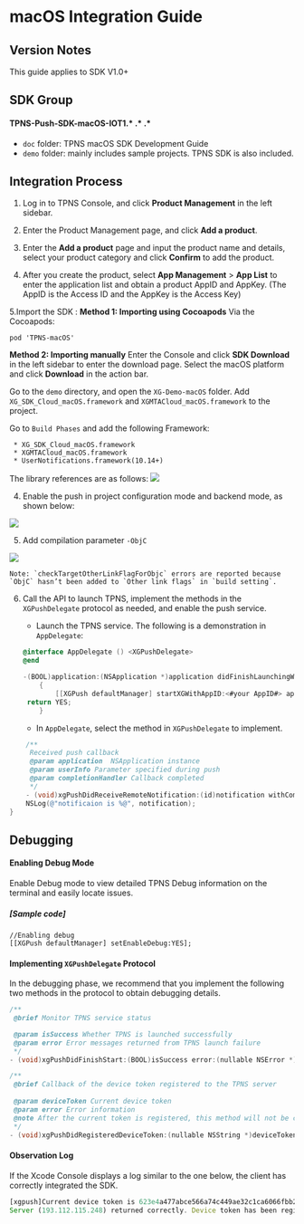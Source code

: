 # macOS Integration Guide
## Version Notes
This guide applies to SDK V1.0+



## SDK Group

#### TPNS-Push-SDK-macOS-IOT1.* .* .*

* ```doc``` folder: TPNS macOS SDK Development Guide
* ```demo``` folder: mainly includes sample projects. TPNS SDK is also included.



## Integration Process

1. Log in to TPNS Console, and click **Product Management** in the left sidebar.

2. Enter the Product Management page, and click **Add a product**.

3. Enter the **Add a product** page and input the product name and details, select your product category and click **Confirm** to add the product.

4. After you create the product, select **App Management** > **App List** to enter the application list and obtain a product AppID and AppKey. (The AppID is the Access ID and the AppKey is the Access Key)

5.Import the SDK :
**Method 1: Importing using Cocoapods**
Via the Cocoapods:

 ``` 
 pod 'TPNS-macOS' 
 ```

**Method 2: Importing manually**
Enter the Console and click **SDK Download** in the left sidebar to enter the download page. Select the macOS platform and click **Download** in the action bar.


Go to the `demo` directory, and open the `XG-Demo-macOS` folder. Add ```XG_SDK_Cloud_macOS.framework``` and ```XGMTACloud_macOS.framework``` to the project.

 Go to ```Build Phases``` and add the following Framework:

```
 * XG_SDK_Cloud_macOS.framework
 * XGMTACloud_macOS.framework
 * UserNotifications.framework(10.14+)
```

The library references are as follows: 
![](https://main.qcloudimg.com/raw/e79a5a2cf536fadead09187c7f955f94.png)

4. Enable the push in project configuration mode and backend mode, as shown below: 

![](https://main.qcloudimg.com/raw/633deecbe4a0599a5c59424796cddcfb.png)

5. Add compilation parameter ```-ObjC``` 

![](https://main.qcloudimg.com/raw/a2b155eb1c1454cd3a05004dd37f595e.png)

	Note: `checkTargetOtherLinkFlagForObjc` errors are reported because `ObjC` hasn’t been added to `Other link flags` in `build setting`.

6. Call the API to launch TPNS, implement the methods in the ```XGPushDelegate``` protocol as needed, and enable the push service.

   - Launch the TPNS service. The following is a demonstration in ```AppDelegate```:

   ```objective-c
   @interface AppDelegate () <XGPushDelegate>
   @end

   -(BOOL)application:(NSApplication *)application didFinishLaunchingWithOptions:(NSDictionary *)launchOptions 
       {
           [[XGPush defaultManager] startXGWithAppID:<#your AppID#> appKey:<#your appKey#>  delegate:<#your delegate#>];
   	return YES;
       }
   ```

   - In ```AppDelegate```, select the method in ```XGPushDelegate``` to implement.

```objective-c
	/**
	 Received push callback
	 @param application  NSApplication instance
	 @param userInfo Parameter specified during push
	 @param completionHandler Callback completed
	 */
	- (void)xgPushDidReceiveRemoteNotification:(id)notification withCompletionHandler:(void (^)(NSUInteger))completionHandler {
    NSLog(@"notificaion is %@", notification);
}
```




## Debugging
#### Enabling Debug Mode

Enable Debug mode to view detailed TPNS Debug information on the terminal and easily locate issues.

##### [Sample code]

```
//Enabling debug
[[XGPush defaultManager] setEnableDebug:YES];
```



#### Implementing ```XGPushDelegate``` Protocol

In the debugging phase, we recommend that you implement the following two methods in the protocol to obtain debugging details.

```objective-c
/**
 @brief Monitor TPNS service status

 @param isSuccess Whether TPNS is launched successfully
 @param error Error messages returned from TPNS launch failure
 */
- (void)xgPushDidFinishStart:(BOOL)isSuccess error:(nullable NSError *)error;

/**
 @brief Callback of the device token registered to the TPNS server
 
 @param deviceToken Current device token
 @param error Error information
 @note After the current token is registered, this method will not be called again
 */
- (void)xgPushDidRegisteredDeviceToken:(nullable NSString *)deviceToken error:(nullable NSError *)error;

```

#### Observation Log

If the Xcode Console displays a log similar to the one below, the client has correctly integrated the SDK.

```javascript
[xgpush]Current device token is 623e4a477abce566a74c449ae32c1ca6066fbb243e7417b3fe393811b54792eb
Server (193.112.115.248) returned correctly. Device token has been registered
```





